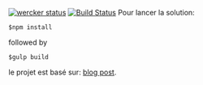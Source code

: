 [![wercker status](https://app.wercker.com/status/739d9547412391c8e336efc736168eda/m "wercker status")](https://app.wercker.com/project/bykey/739d9547412391c8e336efc736168eda)
[![Build Status](https://travis-ci.org/belisarus/unit-test-sample-master.svg?branch=master)](https://travis-ci.org/belisarus/unit-test-sample-master)
Pour lancer la solution:

~~~
$npm install
~~~

followed by

~~~
$gulp build
~~~

le projet est basé sur:
[blog post](http://bebetterdeveloper.com/coding/getting-started-react-mocha.html).